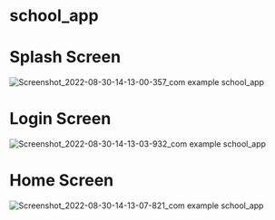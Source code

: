 # school_app

# Splash Screen

![Screenshot_2022-08-30-14-13-00-357_com example school_app](https://user-images.githubusercontent.com/91420991/187399006-408ff1e8-6680-46e7-a2c0-bc1a6cbcc85d.jpg)

# Login Screen

![Screenshot_2022-08-30-14-13-03-932_com example school_app](https://user-images.githubusercontent.com/91420991/187399086-45f637fc-0962-4abc-b898-6fac5ccbc1ac.jpg)

# Home Screen

![Screenshot_2022-08-30-14-13-07-821_com example school_app](https://user-images.githubusercontent.com/91420991/187399161-f9b36ca0-509c-4628-b129-d8df7c5af513.jpg)
